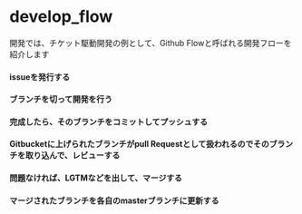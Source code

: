 # develop_flow

開発では、チケット駆動開発の例として、Github Flowと呼ばれる開発フローを紹介します

#### issueを発行する


#### ブランチを切って開発を行う


#### 完成したら、そのブランチをコミットしてプッシュする


#### Gitbucketに上げられたブランチがpull Requestとして扱われるのでそのブランチを取り込んで、レビューする

#### 問題なければ、LGTMなどを出して、マージする


#### マージされたブランチを各自のmasterブランチに更新する